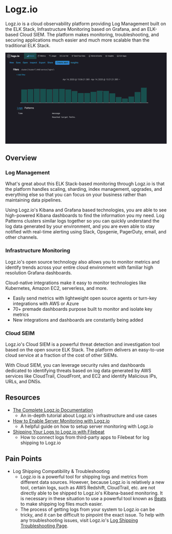 # Logz.io

Logz.io is a cloud observability platform providing Log Management built on the ELK Stack, Infrastructure Monitoring based on Grafana, and an ELK-based Cloud SIEM. The platform makes monitoring, troubleshooting, and securing applications much easier and much more scalable than the traditional ELK Stack.

![Image of Dashboard](assets/logz-dashboard.gif)

## Overview

### Log Management

What's great about this ELK Stack-based monitoring through Logz.io is that the platform handles scaling, sharding, index management, upgrades, and everything else so that you can focus on your business rather than maintaining data pipelines.

Using Logz.io's Kibana and Grafana based technologies, you are able to see high-powered Kibana dashboards to find the information you my need. Log Patterns clusters similar logs together so you can quickly understand the log data generated by your environment, and you are even able to stay notified with real-time alerting using Slack, Opsgenie, PagerDuty, email, and other channels.

### Infrastructure Monitoring

Logz.io's open source technology also allows you to monitor metrics and identify trends across your entire cloud environment with familiar high resolution Grafana dashboards.

Cloud-native integrations make it easy to monitor technologies like Kubernetes, Amazon EC2, serverless, and more.
- Easily send metrics with lightweight open source agents or turn-key integrations with AWS or Azure
- 70+ premade dashboards purpose built to monitor and isolate key metrics
- New integrations and dashboards are constantly being added

### Cloud SEIM

Logz.io's Cloud SIEM is a powerful threat detection and investigation tool based on the open source ELK Stack. The platform delivers an easy-to-use cloud service at a fraction of the cost of other SIEMs.

With Cloud SIEM, you can leverage security rules and dashboards dedicated to identifying threats based on log data generated by AWS services like CloudTrail, CloudFront, and EC2 and identify Malicious IPs, URLs, and DNSs.

## Resources

- [The Complete Logz.io Documentation](https://docs.logz.io/)
  - An in-depth tutorial about Logz.io's infrastructure and use cases
- [How to Enable Server Monitoring with Logz.io](https://logz.io/blog/server-monitoring/)
  - A helpful guide on how to setup server monitoring with Logz.io
- [Shipping Your Logs to Logz.io with Filebeat](https://logz.io/blog/shipping-logs-filebeat/)
  - How to connect logs from third-party apps to Filebeat for log shipping to Logz.io

## Pain Points

- Log Shipping Compatibility & Troubleshooting
  - Logz.io is a powerful tool for shipping logs and metrics from different data sources. However, because Logz.io is relatively a new tool, certain logs, such as AWS Redshift, CloudTrail, etc. are not directly able to be shipped to Logz.io's Kibana-based monitoring. It is necessary in these situation to use a powerful tool known as [Beats](https://logz.io/tag/beats/) to make shipping log files much easier.
  - The process of getting logs from your system to Logz.io can be tricky, and it can be difficult to pinpoint the exact issue. To help with any troubleshooting issues, visit Logz.io's [Log Shipping Troubleshooting Page](https://docs.logz.io/user-guide/log-shipping/log-shipping-troubleshooting.html).